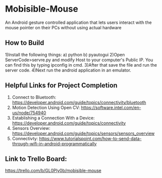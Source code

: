 # Mobisible-Mouse
An Android gesture controlled application that lets users interact with the mouse pointer on their PCs without using actual hardware

## How to Build
1)Install the following things:
  a) python
  b) pyautogui
2)Open ServerCode>servre.py and modify Host to your computer's Public IP. You can find this by typing ipconfig in cmd.
3)After that save the file and run the server code.
4)Next run the android application in an emulator.


## Helpful Links for Project Completion
1) Connect to Bluetooth: https://developer.android.com/guide/topics/connectivity/bluetooth
2) Motion Detection Using Open CV: https://software.intel.com/en-us/node/754940
3) Establishing a Connection With a Device: https://developer.android.com/guide/topics/connectivity
4) Sensors Overview: https://developer.android.com/guide/topics/sensors/sensors_overview
5) Connectivty: https://www.tutorialspoint.com/how-to-send-data-through-wifi-in-android-programmatically

## Link to Trello Board:
https://trello.com/b/GL0Ply0b/mobisible-mouse
